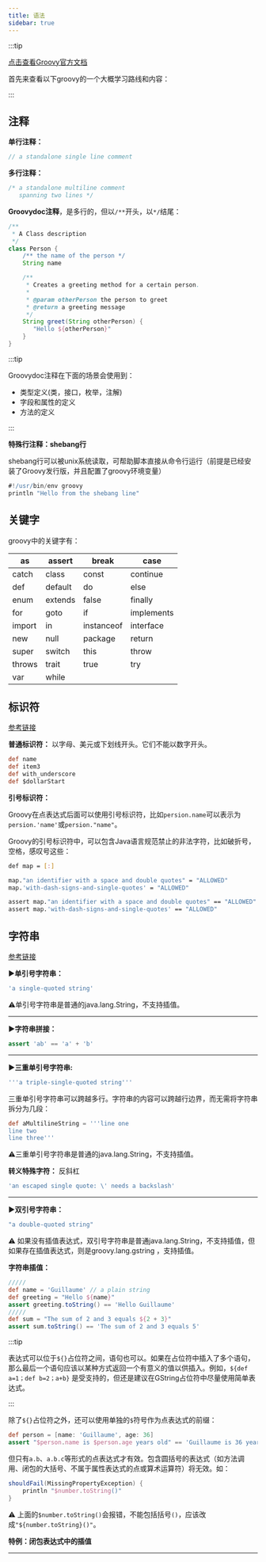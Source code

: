 ```yaml
---
title: 语法
sidebar: true
---
```




:::tip

[点击查看Groovy官方文档](http://docs.groovy-lang.org/next/html/documentation)

首先来查看以下groovy的一个大概学习路线和内容：

:::

## 注释

**单行注释：**

```groovy
// a standalone single line comment
```

**多行注释：**

```groovy
/* a standalone multiline comment
   spanning two lines */
```

**Groovydoc注释**，是多行的，但以`/**`开头，以`*/`结尾：

```groovy
/**
 * A Class description
 */
class Person {
    /** the name of the person */
    String name

    /**
     * Creates a greeting method for a certain person.
     *
     * @param otherPerson the person to greet
     * @return a greeting message
     */
    String greet(String otherPerson) {
       "Hello ${otherPerson}"
    }
}
```

:::tip

Groovydoc注释在下面的场景会使用到：

- 类型定义(类，接口，枚举，注解)
- 字段和属性的定义
- 方法的定义

:::

**特殊行注释：shebang行**

shebang行可以被unix系统读取，可帮助脚本直接从命令行运行（前提是已经安装了Groovy发行版，并且配置了groovy环境变量）

```groovy
#!/usr/bin/env groovy
println "Hello from the shebang line"
```





## 关键字

groovy中的关键字有：

| as     | assert  | break      | case       |
| ------ | ------- | ---------- | ---------- |
| catch  | class   | const      | continue   |
| def    | default | do         | else       |
| enum   | extends | false      | finally    |
| for    | goto    | if         | implements |
| import | in      | instanceof | interface  |
| new    | null    | package    | return     |
| super  | switch  | this       | throw      |
| throws | trait   | true       | try        |
| var    | while   |            |            |

## 标识符

[参考链接](http://docs.groovy-lang.org/next/html/documentation/#_quoted_identifiers)

**普通标识符：** 以字母、美元或下划线开头。它们不能以数字开头。

```groovy
def name
def item3
def with_underscore
def $dollarStart
```

**引号标识符：**  

Groovy在点表达式后面可以使用引号标识符，比如`persion.name`可以表示为`persion.'name'`或`persion."name"`。

Groovy的引号标识符中，可以包含Java语言规范禁止的非法字符，比如破折号，空格，感叹号这些：

```sh
def map = [:]

map."an identifier with a space and double quotes" = "ALLOWED"
map.'with-dash-signs-and-single-quotes' = "ALLOWED"

assert map."an identifier with a space and double quotes" == "ALLOWED"
assert map.'with-dash-signs-and-single-quotes' == "ALLOWED"
```



## 字符串

[参考链接](http://docs.groovy-lang.org/next/html/documentation/#all-strings)

:arrow_forward:**单引号字符串：**

```groovy
'a single-quoted string'
```

:warning:单引号字符串是普通的java.lang.String，不支持插值。

---



**:arrow_forward:字符串拼接：**

```groovy
assert 'ab' == 'a' + 'b'
```

---



**:arrow_forward:三重单引号字符串:**

```groovy
'''a triple-single-quoted string'''
```

三重单引号字符串可以跨越多行。字符串的内容可以跨越行边界，而无需将字符串拆分为几段：

```groovy
def aMultilineString = '''line one
line two
line three'''
```

:warning:三重单引号字符串是普通的java.lang.String，不支持插值。

**转义特殊字符：** 反斜杠

```groovy
'an escaped single quote: \' needs a backslash'
```

---



**:arrow_forward:双引号字符串：**

```groovy
"a double-quoted string"
```

:warning: 如果没有插值表达式，双引号字符串是普通java.lang.String，不支持插值，但如果存在插值表达式，则是groovy.lang.gstring ，支持插值。

**字符串插值：**

```groovy
/////
def name = 'Guillaume' // a plain string
def greeting = "Hello ${name}"
assert greeting.toString() == 'Hello Guillaume'
/////
def sum = "The sum of 2 and 3 equals ${2 + 3}"
assert sum.toString() == 'The sum of 2 and 3 equals 5'
```

:::tip

表达式可以位于`${}`占位符之间，语句也可以。如果在占位符中插入了多个语句，那么最后一个语句应该以某种方式返回一个有意义的值以供插入。例如，`${def a=1；def b=2；a+b}` 是受支持的，但还是建议在GString占位符中尽量使用简单表达式。

:::

除了`${}`占位符之外，还可以使用单独的`$`符号作为点表达式的前缀：

```groovy
def person = [name: 'Guillaume', age: 36]
assert "$person.name is $person.age years old" == 'Guillaume is 36 years old'
```

但只有`a.b`、`a.b.c`等形式的点表达式才有效。包含圆括号的表达式（如方法调用、闭包的大括号、不属于属性表达式的点或算术运算符）将无效。如：

```groovy
shouldFail(MissingPropertyException) {
    println "$number.toString()"
}
```

:warning: 上面的`$number.toString()`会报错，不能包括括号`()`，应该改成`"${number.toString}()"`。

**特例：闭包表达式中的插值**



---











